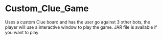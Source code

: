 # Custom_Clue_Game
Uses a custom Clue board and has the user go against 3 other bots, the player will use a interactive window to play the game. JAR file is available if you want to play
